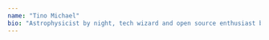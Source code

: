 ```yaml
---
name: "Tino Michael"
bio: "Astrophysicist by night, tech wizard and open source enthusiast by day."
---
```

